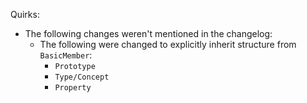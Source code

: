 Quirks:
- The following changes weren't mentioned in the changelog:
    - The following were changed to explicitly inherit structure from
      `BasicMember`:
        - `Prototype`
        - `Type/Concept`
        - `Property`
